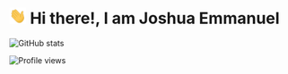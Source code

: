 <h1> <img src="https://raw.githubusercontent.com/ABSphreak/ABSphreak/master/gifs/Hi.gif" width="30px">  Hi there!, I am Joshua Emmanuel </h1>

<!--
**EmmanuelJoshua/EmmanuelJoshua** is a ✨ _special_ ✨ repository because its `README.md` (this file) appears on your GitHub profile.

Here are some ideas to get you started:

- 🔭 I’m currently working on ...
- 🌱 I’m currently learning ...
- 👯 I’m looking to collaborate on ...
- 🤔 I’m looking for help with ...
- 💬 Ask me about ...
- 📫 How to reach me: ...
- 😄 Pronouns: ...
- ⚡ Fun fact: ...
-->

![GitHub stats](https://github-readme-stats.vercel.app/api?username=EmmanuelJoshua&show_icons=true&theme=tokyonight&line_height=33)  

![Profile views](https://gpvc.arturio.dev/EmmanuelJoshua)  
